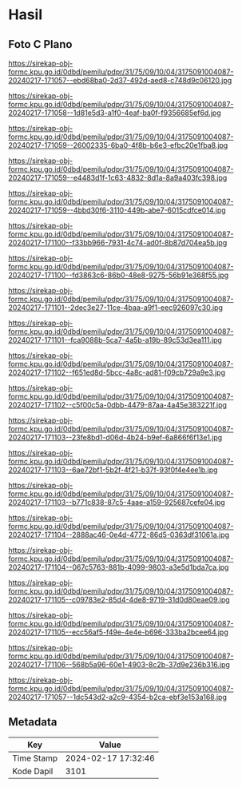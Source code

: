 # Hasil

## Foto C Plano

https://sirekap-obj-formc.kpu.go.id/0dbd/pemilu/pdpr/31/75/09/10/04/3175091004087-20240217-171057--ebd68ba0-2d37-492d-aed8-c748d9c06120.jpg

https://sirekap-obj-formc.kpu.go.id/0dbd/pemilu/pdpr/31/75/09/10/04/3175091004087-20240217-171058--1d81e5d3-a1f0-4eaf-ba0f-f9356685ef6d.jpg

https://sirekap-obj-formc.kpu.go.id/0dbd/pemilu/pdpr/31/75/09/10/04/3175091004087-20240217-171059--26002335-6ba0-4f8b-b6e3-efbc20e1fba8.jpg

https://sirekap-obj-formc.kpu.go.id/0dbd/pemilu/pdpr/31/75/09/10/04/3175091004087-20240217-171059--e4483d1f-1c63-4832-8d1a-8a9a403fc398.jpg

https://sirekap-obj-formc.kpu.go.id/0dbd/pemilu/pdpr/31/75/09/10/04/3175091004087-20240217-171059--4bbd30f6-3110-449b-abe7-6015cdfce014.jpg

https://sirekap-obj-formc.kpu.go.id/0dbd/pemilu/pdpr/31/75/09/10/04/3175091004087-20240217-171100--f33bb966-7931-4c74-ad0f-8b87d704ea5b.jpg

https://sirekap-obj-formc.kpu.go.id/0dbd/pemilu/pdpr/31/75/09/10/04/3175091004087-20240217-171100--fd3863c6-86b0-48e8-9275-56b91e368f55.jpg

https://sirekap-obj-formc.kpu.go.id/0dbd/pemilu/pdpr/31/75/09/10/04/3175091004087-20240217-171101--2dec3e27-11ce-4baa-a9f1-eec926097c30.jpg

https://sirekap-obj-formc.kpu.go.id/0dbd/pemilu/pdpr/31/75/09/10/04/3175091004087-20240217-171101--fca9088b-5ca7-4a5b-a19b-89c53d3ea111.jpg

https://sirekap-obj-formc.kpu.go.id/0dbd/pemilu/pdpr/31/75/09/10/04/3175091004087-20240217-171102--f651ed8d-5bcc-4a8c-ad81-f09cb729a9e3.jpg

https://sirekap-obj-formc.kpu.go.id/0dbd/pemilu/pdpr/31/75/09/10/04/3175091004087-20240217-171102--c5f00c5a-0dbb-4479-87aa-4a45e383221f.jpg

https://sirekap-obj-formc.kpu.go.id/0dbd/pemilu/pdpr/31/75/09/10/04/3175091004087-20240217-171103--23fe8bd1-d06d-4b24-b9ef-6a866f6f13e1.jpg

https://sirekap-obj-formc.kpu.go.id/0dbd/pemilu/pdpr/31/75/09/10/04/3175091004087-20240217-171103--6ae72bf1-5b2f-4f21-b37f-93f0f4e4ee1b.jpg

https://sirekap-obj-formc.kpu.go.id/0dbd/pemilu/pdpr/31/75/09/10/04/3175091004087-20240217-171103--b771c838-87c5-4aae-a159-925687cefe04.jpg

https://sirekap-obj-formc.kpu.go.id/0dbd/pemilu/pdpr/31/75/09/10/04/3175091004087-20240217-171104--2888ac46-0e4d-4772-86d5-0363df31061a.jpg

https://sirekap-obj-formc.kpu.go.id/0dbd/pemilu/pdpr/31/75/09/10/04/3175091004087-20240217-171104--067c5763-881b-4099-9803-a3e5d1bda7ca.jpg

https://sirekap-obj-formc.kpu.go.id/0dbd/pemilu/pdpr/31/75/09/10/04/3175091004087-20240217-171105--c09783e2-85d4-4de8-9719-31d0d80eae09.jpg

https://sirekap-obj-formc.kpu.go.id/0dbd/pemilu/pdpr/31/75/09/10/04/3175091004087-20240217-171105--ecc56af5-f49e-4e4e-b696-333ba2bcee64.jpg

https://sirekap-obj-formc.kpu.go.id/0dbd/pemilu/pdpr/31/75/09/10/04/3175091004087-20240217-171106--568b5a96-60e1-4903-8c2b-37d9e236b316.jpg

https://sirekap-obj-formc.kpu.go.id/0dbd/pemilu/pdpr/31/75/09/10/04/3175091004087-20240217-171057--1dc543d2-a2c9-4354-b2ca-ebf3e153a168.jpg


## Metadata

| Key        | Value               |
| ---------- | ------------------- |
| Time Stamp | 2024-02-17 17:32:46 |
| Kode Dapil | 3101                |



